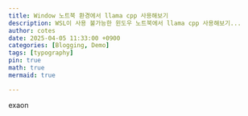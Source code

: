 ```yaml
---
title: Window 노트북 환경에서 llama cpp 사용해보기
description: WSL이 사용 불가능한 윈도우 노트북에서 llama cpp 사용해보기...
author: cotes
date: 2025-04-05 11:33:00 +0900
categories: [Blogging, Demo]
tags: [typography]
pin: true
math: true
mermaid: true

---
```


exaon

